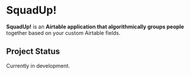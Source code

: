 # SquadUp!

**SquadUp!** is an **Airtable application that algorithmically groups people** together based on your custom Airtable fields.

## Project Status

Currently in development.
